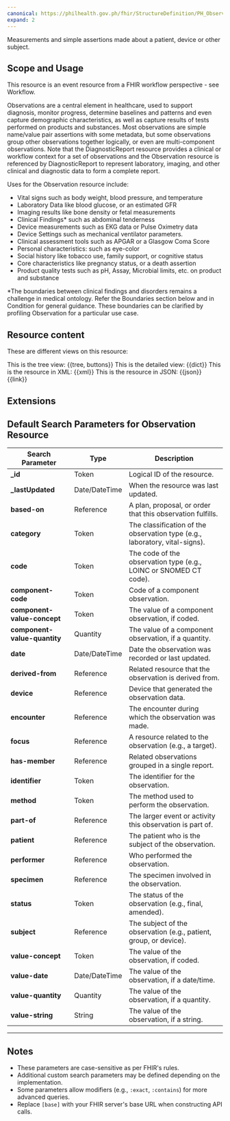 ```yaml
---
canonical: https://philhealth.gov.ph/fhir/StructureDefinition/PH_Observation
expand: 2
---
```


Measurements and simple assertions made about a patient, device or other subject.

## Scope and Usage

This resource is an event resource from a FHIR workflow perspective - see Workflow.

Observations are a central element in healthcare, used to support diagnosis, monitor progress, determine baselines and patterns and even capture demographic characteristics, as well as capture results of tests performed on products and substances. Most observations are simple name/value pair assertions with some metadata, but some observations group other observations together logically, or even are multi-component observations. Note that the DiagnosticReport resource provides a clinical or workflow context for a set of observations and the Observation resource is referenced by DiagnosticReport to represent laboratory, imaging, and other clinical and diagnostic data to form a complete report.

Uses for the Observation resource include:

- Vital signs such as body weight, blood pressure, and temperature
- Laboratory Data like blood glucose, or an estimated GFR
- Imaging results like bone density or fetal measurements
- Clinical Findings* such as abdominal tenderness
- Device measurements such as EKG data or Pulse Oximetry data
- Device Settings such as mechanical ventilator parameters.
- Clinical assessment tools such as APGAR or a Glasgow Coma Score
- Personal characteristics: such as eye-color
- Social history like tobacco use, family support, or cognitive status
- Core characteristics like pregnancy status, or a death assertion
- Product quality tests such as pH, Assay, Microbial limits, etc. on product and substance

*The boundaries between clinical findings and disorders remains a challenge in medical ontology. Refer the Boundaries section below and in Condition for general guidance. These boundaries can be clarified by profiling Observation for a particular use case.



## Resource content

These are different views on this resource:

<tabs>
<tab title="Overview">
	This is the tree view:
	{{tree, buttons}}
</tab>
<tab title="Detailed view">
	This is the detailed view:
	{{dict}}
</tab>
<tab title="XML">
	This is the resource in XML:
	{{xml}}
</tab>
<tab title="JSON">	
	This is the resource in JSON:
	{{json}}
</tab>
<tab title="Link">
	{{link}}
</tab>
</tabs>

## Extensions

## Default Search Parameters for Observation Resource

| **Search Parameter**      | **Type**       | **Description**                                                                 |
|---------------------------|----------------|---------------------------------------------------------------------------------|
| **_id**                   | Token          | Logical ID of the resource.                                                    |
| **_lastUpdated**           | Date/DateTime  | When the resource was last updated.                                            |
| **based-on**              | Reference      | A plan, proposal, or order that this observation fulfills.                     |
| **category**              | Token          | The classification of the observation type (e.g., laboratory, vital-signs).    |
| **code**                  | Token          | The code of the observation type (e.g., LOINC or SNOMED CT code).              |
| **component-code**        | Token          | Code of a component observation.                                               |
| **component-value-concept** | Token       | The value of a component observation, if coded.                                |
| **component-value-quantity** | Quantity    | The value of a component observation, if a quantity.                           |
| **date**                  | Date/DateTime  | Date the observation was recorded or last updated.                             |
| **derived-from**          | Reference      | Related resource that the observation is derived from.                         |
| **device**                | Reference      | Device that generated the observation data.                                    |
| **encounter**             | Reference      | The encounter during which the observation was made.                           |
| **focus**                 | Reference      | A resource related to the observation (e.g., a target).                        |
| **has-member**            | Reference      | Related observations grouped in a single report.                               |
| **identifier**            | Token          | The identifier for the observation.                                            |
| **method**                | Token          | The method used to perform the observation.                                    |
| **part-of**               | Reference      | The larger event or activity this observation is part of.                      |
| **patient**               | Reference      | The patient who is the subject of the observation.                             |
| **performer**             | Reference      | Who performed the observation.                                                 |
| **specimen**              | Reference      | The specimen involved in the observation.                                      |
| **status**                | Token          | The status of the observation (e.g., final, amended).                          |
| **subject**               | Reference      | The subject of the observation (e.g., patient, group, or device).              |
| **value-concept**         | Token          | The value of the observation, if coded.                                        |
| **value-date**            | Date/DateTime  | The value of the observation, if a date/time.                                  |
| **value-quantity**        | Quantity       | The value of the observation, if a quantity.                                   |
| **value-string**          | String         | The value of the observation, if a string.                                     |

---

## Notes
- These parameters are case-sensitive as per FHIR's rules.
- Additional custom search parameters may be defined depending on the implementation.
- Some parameters allow modifiers (e.g., `:exact`, `:contains`) for more advanced queries.
- Replace `[base]` with your FHIR server's base URL when constructing API calls.
